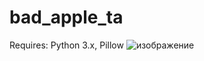 # bad_apple_ta
Requires: Python 3.x, Pillow
![изображение](https://user-images.githubusercontent.com/83335375/148766360-2bb34897-1550-4891-96cb-b9de9e0edf3f.png)
